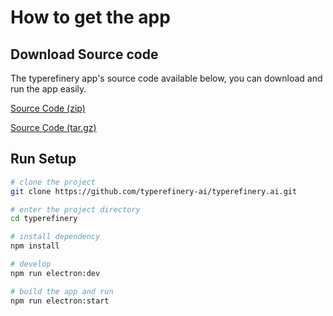 # How to get the app

## Download Source code

The typerefinery app's source code available below, you can download and run the app easily.

[Source Code (zip)](https://github.com/innovolve-ai/typerefinery/archive/refs/tags/v2022.9.12.zip)

[Source Code (tar.gz)](https://github.com/innovolve-ai/typerefinery/archive/refs/tags/v2022.9.12.tar.gz)

## Run Setup

```sh
# clone the project
git clone https://github.com/typerefinery-ai/typerefinery.ai.git

# enter the project directory
cd typerefinery

# install dependency
npm install

# develop
npm run electron:dev

# build the app and run
npm run electron:start
```
